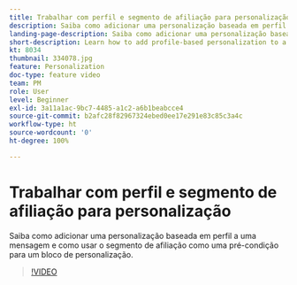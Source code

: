 ```yaml
---
title: Trabalhar com perfil e segmento de afiliação para personalização
description: Saiba como adicionar uma personalização baseada em perfil a uma mensagem e como usar o segmento de afiliação como uma pré-condição para um bloco de personalização.
landing-page-description: Saiba como adicionar uma personalização baseada em perfil a uma mensagem e como usar o segmento de afiliação como uma pré-condição para um bloco de personalização.
short-description: Learn how to add profile-based personalization to a message and how to use segment membership as a pre-condition to a personalization block.
kt: 8034
thumbnail: 334078.jpg
feature: Personalization
doc-type: feature video
team: PM
role: User
level: Beginner
exl-id: 3a11a1ac-9bc7-4485-a1c2-a6b1beabcce4
source-git-commit: b2afc28f82967324ebed0ee17e291e83c85c3a4c
workflow-type: ht
source-wordcount: '0'
ht-degree: 100%

---
```


# Trabalhar com perfil e segmento de afiliação para personalização

Saiba como adicionar uma personalização baseada em perfil a uma mensagem e como usar o segmento de afiliação como uma pré-condição para um bloco de personalização.

>[!VIDEO](https://video.tv.adobe.com/v/334078?quality=12&learn=on)
